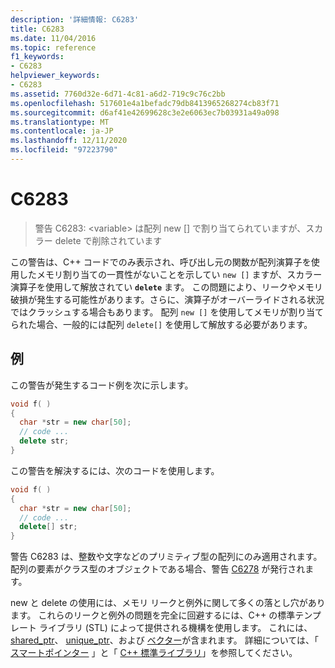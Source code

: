 ```yaml
---
description: '詳細情報: C6283'
title: C6283
ms.date: 11/04/2016
ms.topic: reference
f1_keywords:
- C6283
helpviewer_keywords:
- C6283
ms.assetid: 7760d32e-6d71-4c81-a6d2-719c9c76c2bb
ms.openlocfilehash: 517601e4a1befadc79db8413965268274cb83f71
ms.sourcegitcommit: d6af41e42699628c3e2e6063ec7b03931a49a098
ms.translationtype: MT
ms.contentlocale: ja-JP
ms.lasthandoff: 12/11/2020
ms.locfileid: "97223790"
---
```

# <a name="c6283"></a>C6283

> 警告 C6283: \<variable> は配列 new [] で割り当てられていますが、スカラー delete で削除されています

この警告は、C++ コードでのみ表示され、呼び出し元の関数が配列演算子を使用したメモリ割り当ての一貫性がないことを示してい `new []` ますが、スカラー演算子を使用して解放されてい **`delete`** ます。 この問題により、リークやメモリ破損が発生する可能性があります。さらに、演算子がオーバーライドされる状況ではクラッシュする場合もあります。 配列 `new []` を使用してメモリが割り当てられた場合、一般的には配列 `delete[]` を使用して解放する必要があります。

## <a name="example"></a>例

この警告が発生するコード例を次に示します。

```cpp
void f( )
{
  char *str = new char[50];
  // code ...
  delete str;
}
```

この警告を解決するには、次のコードを使用します。

```cpp
void f( )
{
  char *str = new char[50];
  // code ...
  delete[] str;
}
```

警告 C6283 は、整数や文字などのプリミティブ型の配列にのみ適用されます。 配列の要素がクラス型のオブジェクトである場合、警告 [C6278](../code-quality/c6278.md) が発行されます。

new と delete の使用には、メモリ リークと例外に関して多くの落とし穴があります。 これらのリークと例外の問題を完全に回避するには、C++ の標準テンプレート ライブラリ (STL) によって提供される機構を使用します。 これには、 [shared_ptr](../standard-library/shared-ptr-class.md)、 [unique_ptr](../standard-library/unique-ptr-class.md)、および [ベクター](../standard-library/vector.md)が含まれます。 詳細については、「 [スマートポインター](../cpp/smart-pointers-modern-cpp.md) 」と「 [C++ 標準ライブラリ](../standard-library/cpp-standard-library-reference.md)」を参照してください。
